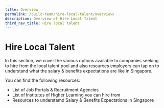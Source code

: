 ```yaml
---
title: Overview
permalink: /build-team/hire-local-talent/overview/
description: Overview of Hire Local Talent
third_nav_title: Hire local talent
---
```

# Hire Local Talent

In this section, we cover the various options available to companies seeking to hire from the local talent pool and also resources employers can tap on to understand what the salary & benefits expectations are like in Singapore.

You can find the following resources:
*   List of Job Portals & Recruitment Agencies
*   List of Institutes of Higher Learning you can hire from
*   Resources to understamd Salary & Benefits Expectations in Singapore